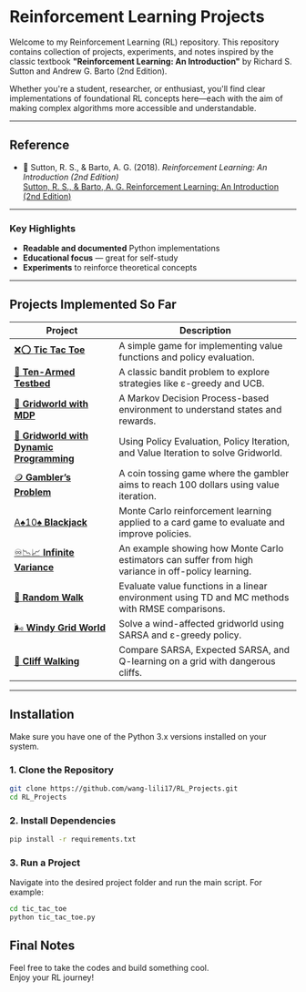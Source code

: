 #  Reinforcement Learning Projects

Welcome to my Reinforcement Learning (RL) repository. This repository contains collection of projects, experiments, and notes inspired by the classic textbook **"Reinforcement Learning: An Introduction"** by Richard S. Sutton and Andrew G. Barto (2nd Edition).

Whether you're a student, researcher, or enthusiast, you'll find clear implementations of foundational RL concepts here—each with the aim of making complex algorithms more accessible and understandable.

---

##  Reference

- 📖 Sutton, R. S., & Barto, A. G. (2018). *Reinforcement Learning: An Introduction (2nd Edition)*  
  [Sutton, R. S., & Barto, A. G. Reinforcement Learning: An Introduction (2nd Edition)](http://incompleteideas.net/book/the-book-2nd.html)

---

### Key Highlights

-  **Readable and documented** Python implementations  
-  **Educational focus** — great for self-study  
-  **Experiments** to reinforce theoretical concepts  

---

##  Projects Implemented So Far

| Project                           | Description |
|----------------------------------|-------------|
| [❌⭕ **Tic Tac Toe**](https://github.com/wang-lili17/RL_Projects/tree/main/tic-tac-toe) | A simple game for implementing value functions and policy evaluation. |
| [🎰 **Ten-Armed Testbed**](https://github.com/wang-lili17/RL_Projects/tree/main/ten-armed-testbed) | A classic bandit problem to explore strategies like ε-greedy and UCB. |
| [🧱 **Gridworld with MDP**](https://github.com/wang-lili17/RL_Projects/tree/main/gridworld-mdp) | A Markov Decision Process-based environment to understand states and rewards. |
| [🧮 **Gridworld with Dynamic Programming**](https://github.com/wang-lili17/RL_Projects/tree/main/gridworld-dp) | Using Policy Evaluation, Policy Iteration, and Value Iteration to solve Gridworld. |
| [🪙 **Gambler’s Problem**](https://github.com/wang-lili17/RL_Projects/tree/main/gambler-problem) | A coin tossing game where the gambler aims to reach 100 dollars using value iteration. |
| [A♠️10♠️ **Blackjack**](https://github.com/wang-lili17/RL_Projects/tree/main/blackjack) | Monte Carlo reinforcement learning applied to a card game to evaluate and improve policies. |
| [♾️📉📈 **Infinite Variance**](https://github.com/wang-lili17/RL_Projects/tree/main/infinite-variance) | An example showing how Monte Carlo estimators can suffer from high variance in off-policy learning. |
| [🚶 **Random Walk**](https://github.com/wang-lili17/RL_Projects/tree/main/random-walk) | Evaluate value functions in a linear environment using TD and MC methods with RMSE comparisons. |
| [🌬️ **Windy Grid World**](https://github.com/wang-lili17/RL_Projects/tree/main/windy-gridworld) | Solve a wind-affected gridworld using SARSA and ε-greedy policy. |
| [🧗 **Cliff Walking**](https://github.com/wang-lili17/RL_Projects/tree/main/cliff-walking) | Compare SARSA, Expected SARSA, and Q-learning on a grid with dangerous cliffs. |

---

## Installation

Make sure you have one of the Python 3.x versions installed on your system.

### 1. Clone the Repository

```bash
git clone https://github.com/wang-lili17/RL_Projects.git
cd RL_Projects

```

### 2. Install Dependencies

```bash
pip install -r requirements.txt
```

### 3. Run a Project
  
Navigate into the desired project folder and run the main script. For example:

```bash
cd tic_tac_toe
python tic_tac_toe.py
```
## Final Notes

Feel free to take the codes and build something cool.  
Enjoy your RL journey!

